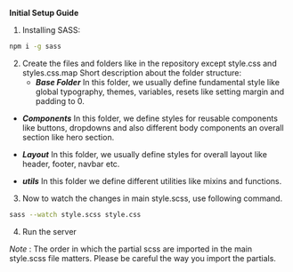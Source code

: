 **Initial Setup Guide**

1. Installing SASS:
```bash
npm i -g sass
```

2. Create the files and folders like in the repository except style.css and styles.css.map
   Short description about the folder structure:
   - ***Base Folder***
     In this folder, we usually define fundamental style like global typography, themes, variables, resets like setting margin and padding to 0.
     
  - ***Components***
    In this folder, we define styles for reusable components like buttons, dropdowns and also different body components an overall section like hero section.

  - ***Layout***
    In this folder, we usually define styles for overall layout like header, footer, navbar etc.

  - ***utils***
    In this folder we define different utilities like mixins and functions.

3. Now to watch the changes in main style.scss, use following command.
```bash
sass --watch style.scss style.css
```

4. Run the server

*Note* : The order in which the partial scss are imported in the main style.scss file matters. Please be careful the way you import the partials.
